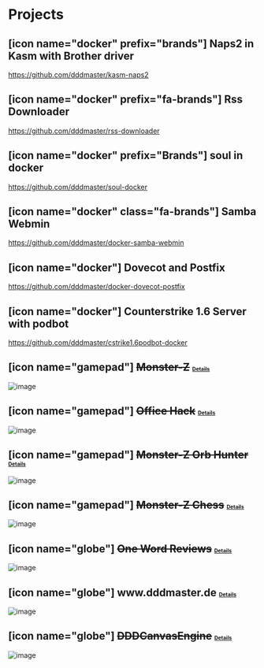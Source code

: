 # Projects

## [icon name="docker" prefix="brands"] Naps2 in Kasm with Brother driver
https://github.com/dddmaster/kasm-naps2

## [icon name="docker" prefix="fa-brands"] Rss Downloader
https://github.com/dddmaster/rss-downloader

## [icon name="docker" prefix="Brands"] soul in docker
https://github.com/dddmaster/soul-docker

## [icon name="docker" class="fa-brands"] Samba Webmin
https://github.com/dddmaster/docker-samba-webmin

## [icon name="docker"] Dovecot and Postfix
https://github.com/dddmaster/docker-dovecot-postfix

## [icon name="docker"] Counterstrike 1.6 Server with podbot
https://github.com/dddmaster/cstrike1.6podbot-docker

## [icon name="gamepad"] ~~Monster-Z~~ [Details](/monsterz/)
![image](/projectimg/monsterz.gif)

## [icon name="gamepad"] ~~Office Hack~~ [Details](/officehack/)
![image](/projectimg/officehack.gif)

## [icon name="gamepad"] ~~Monster-Z Orb Hunter~~ [Details](/orbhunter/)
![image](/projectimg/orbhunter.gif)

## [icon name="gamepad"] ~~Monster-Z Chess~~ [Details](/mzchess/)
![image](/projectimg/chess.gif)

## [icon name="globe"] ~~One Word Reviews~~ [Details](/owr/)
![image](/projectimg/owr.gif)

## [icon name="globe"] www\.dddmaster\.de [Details](/dddmaster-de/)
![image](/projectimg/dddmaster.de.gif)


## [icon name="globe"] ~~DDDCanvasEngine~~ [Details](/dddcanvasengine/)
![image](/projectimg/dddcanvasengine.gif)

<style>
    h2 a {
     font-size:0.5em;   
    }
</style>

